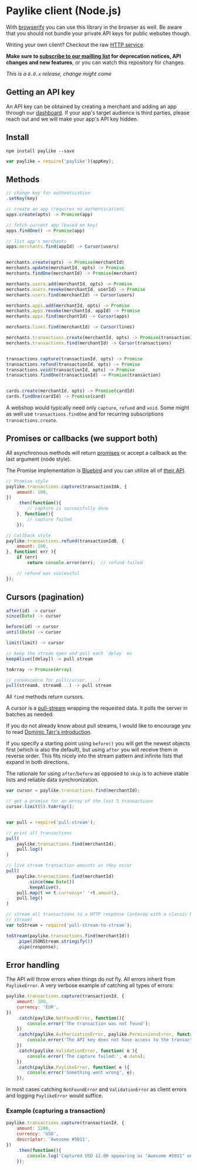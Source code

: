 # Paylike client (Node.js)

With [browserify](https://github.com/substack/node-browserify/) you can use
this library in the browser as well. Be aware that you should not bundle your
private API keys for public websites though.

Writing your own client? Checkout the raw [HTTP service](https://github.com/paylike/api-docs).

**Make sure to [subscribe to our mailling list](http://eepurl.com/bCGmg1) for
deprecation notices, API changes and new features**, or you can watch this
repository for changes.

*This is a `0.0.x` release, change might come*

## Getting an API key

An API key can be obtained by creating a merchant and adding an app through
our [dashboard](https://app.paylike.io). If your app's target audience is
third parties, please reach out and we will make your app's API key hidden.

## Install

```shell
npm install paylike --save
```

```js
var paylike = require('paylike')(appKey);
```

## Methods

```js
// change key for authentication
.setKey(key)

// create an app (requires no authentication)
apps.create(opts) -> Promise(app)

// fetch current app (based on key)
apps.findOne() -> Promise(app)

// list app's merchants
apps.merchants.find(appId) -> Cursor(users)


merchants.create(opts) -> Promise(merchantId)
merchants.update(merchantId, opts) -> Promise
merchants.findOne(merchantId) -> Promise(merchant)

merchants.users.add(merchantId, opts) -> Promise
merchants.users.revoke(merchantId, userId) -> Promise
merchants.users.find(merchantId) -> Cursor(users)

merchants.apps.add(merchantId, opts) -> Promise
merchants.apps.revoke(merchantId, appId) -> Promise
merchants.apps.find(merchantId) -> Cursor(apps)

merchants.lines.find(merchantId) -> Cursor(lines)

merchants.transactions.create(merchantId, opts) -> Promise(transactionId)
merchants.transactions.find(merchantId) -> Cursor(transactions)


transactions.capture(transactionId, opts) -> Promise
transactions.refund(transactionId, opts) -> Promise
transactions.void(transactionId, opts) -> Promise
transactions.findOne(transactionId) -> Promise(transaction)


cards.create(merchantId, opts) -> Promise(cardId)
cards.findOne(cardId) -> Promise(card)
```

A webshop would typically need only `capture`, `refund` and `void`. Some might
as well use `transactions.findOne` and for recurring subscriptions
`transactions.create`.

## Promises or callbacks (we support both)

All asynchronous methods will return [promises](https://developer.mozilla.org/en-US/docs/Web/JavaScript/Reference/Global_Objects/Promise) or accept a callback as the last argument (node style).

The Promise implementation is [Bluebird](https://github.com/petkaantonov/bluebird) and you can utilize all of [their API](https://github.com/petkaantonov/bluebird/blob/master/API.md).

```js
// Promise style
paylike.transactions.capture(transactionIdA, {
	amount: 100,
})
	.then(function(){
		// capture is successfully done
	}, function(){
		// capture failed
	});

// Callback style
paylike.transactions.refund(transactionIdB, {
	amount: 100,
}, function( err ){
	if (err)
		return console.error(err);	// refund failed

	// refund was successful
});
```

## Cursors (pagination)

```js
after(id) -> cursor
since(Date) -> cursor

before(id) -> cursor
until(Date) -> cursor

limit(limit) -> cursor

// keep the stream open and poll each `delay` ms
keepAlive([delay]) -> pull stream

toArray -> Promise(Array)

// convenience for pull(cursor, ...)
pull(streamA, streamB...) -> pull stream
```

All `find` methods return cursors.

A cursor is a [pull-stream](https://github.com/pull-stream/pull-stream)
wrapping the requested data. It polls the server in batches as needed.

If you do not already know about pull streams, I would like to encourage you
to read [Dominic Tarr's introduction](http://dominictarr.com/post/149248845122/pull-streams-pull-streams-are-a-very-simple).

If you specify a starting point using `before()` you will get the newest
objects first (which is also the default), but using `after` you will receive
them in reverse order. This fits nicely into the stream pattern and infinite
lists that expand in both directions.

The rationale for using `after`/`before` as opposed to `skip` is to achieve
stable lists and reliable data synchronization.

```js
var cursor = paylike.transactions.find(merchantId);

// get a promise for an array of the last 5 transactions
cursor.limit(5).toArray();


var pull = require('pull-stream');

// print all transactions
pull(
	paylike.transactions.find(merchantId),
	pull.log()
)

// live stream transaction amounts as they occur
pull(
	paylike.transactions.find(merchantId)
		.since(new Date())
		.keepAlive(),
	pull.map(t => t.currency+' '+t.amount),
	pull.log()
)

// stream all transactions to a HTTP response (interop with a classic Node.js
// stream)
var toStream = require('pull-stream-to-stream');

toStream(paylike.transactions.find(merchantId))
	.pipe(JSONStream.stringify())
	.pipe(response);
```

## Error handling

The API will throw errors when things do not fly. All errors inherit from
`PaylikeError`. A very verbose example of catching all types of errors:

```js
paylike.transactions.capture(transactionId, {
	amount: 100,
	currency: 'EUR',
})
	.catch(paylike.NotFoundError, function(){
		console.error('The transaction was not found');
	})
	.catch(paylike.AuthorizationError, paylike.PermissionsError, function(){
		console.error('The API key does not have access to the transaction');
	})
	.catch(paylike.ValidationError, function( e ){
		console.error('The capture failed:', e.data);
	})
	.catch(paylike.PaylikeError, function( e ){
		console.error('Something went wrong', e);
	});
```

In most cases catching `NotFoundError` and `ValidationError` as client errors
and logging `PaylikeError` would suffice.

### Example (capturing a transaction)

```js
paylike.transactions.capture(transactionId, {
	amount: 1200,
	currency: 'USD',
	descriptor: 'Awesome #5011',
})
	.then(function(){
		console.log('Captured USD 12.00 appearing as "Awesome #5011" on customers bank statement');
	});
```
